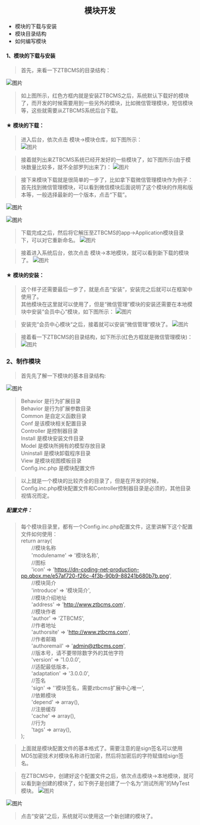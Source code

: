 <center> <h2>模块开发</h2></center>
<ul>
    <li>模块的下载与安装</li>
    <li>模块目录结构</li>
    <li>如何编写模块</li>
</ul>

#### 1、模块的下载与安装

> 首先，来看一下ZTBCMS的目录结构：

![图片](https://dn-coding-net-production-pp.qbox.me/349dfec4-0853-47ec-95be-35f6825ceada.png)

> 如上图所示，红色方框内就是安装ZTBCMS之后，系统默认下载好的模块了，而开发的时候需要用到一些另外的模块，比如微信管理模块，短信模块等，这些就需要从ZTBCMS系统后台下载。</br>
#### ★ 模块的下载：
> 进入后台，依次点击 模块->模块仓库，如下图所示：</br>
![图片](https://dn-coding-net-production-pp.qbox.me/99db96ff-1ae9-4713-a1b8-edab879ac480.png)

> 接着就列出来ZTBCMS系统已经开发好的一些模块了，如下图所示(由于模块数量比较多，就不全部罗列出来了)：
![图片](https://dn-coding-net-production-pp.qbox.me/66b654f2-bdd6-42d9-a7ea-32c5534690cc.png)

> 接下来模块下载就是很简单的一步了，比如拿下载微信管理模块作为例子：</br>
> 首先找到微信管理模块，可以看到微信模块后面说明了这个模块的作用和版本等，一般选择最新的一个版本，点击“下载”。

![图片](https://dn-coding-net-production-pp.qbox.me/88dfc9fe-95b5-4dea-aab4-da567561e4ab.png)

![图片](https://dn-coding-net-production-pp.qbox.me/04ad8af9-0875-49c4-981a-79ac4273d3a5.png)

> 下载完成之后，然后将它解压至ZTBCMS的app->Application模块目录下，可以对它重新命名。
![图片](https://dn-coding-net-production-pp.qbox.me/61fa4476-8674-47f0-b293-0a67e7cf8159.png)

> 接着进入系统后台，依次点击 模块->本地模块，就可以看到新下载的模块了。
![图片](https://dn-coding-net-production-pp.qbox.me/c1b63546-93e4-4e52-8176-fe26c16e30b1.png)

#### ★ 模块的安装：
> 这个样子还需要最后一步了，就是点击“安装”，安装完之后就可以在框架中使用了。 </br>
其他模块在这里就可以使用了，但是“微信管理”模块的安装还需要在本地模块中安装“会员中心“模块，如下图所示：
![图片](https://dn-coding-net-production-pp.qbox.me/568986ad-97bc-4718-a906-866139aa0761.png)

> 安装完“会员中心模块“之后，接着就可以安装”微信管理“模块了。
![图片](https://dn-coding-net-production-pp.qbox.me/b02d74d6-8dbe-416e-832e-49e03666cb38.png)

> 接着看一下ZTBCMS的目录结构，如下所示(红色方框就是微信管理模块)：
![图片](https://dn-coding-net-production-pp.qbox.me/8fc1e459-aa82-47d3-97b9-d49a8f90818f.png)

### 2、制作模块
> 首先先了解一下模块的基本目录结构:

![图片](https://dn-coding-net-production-pp.qbox.me/38beccd2-4c19-4d53-b76e-8e182aed6966.png)

> Behavior 是行为扩展目录 </br>
Behavior 是行为扩展参数目录 </br>
Common 是自定义函数目录 </br>
Conf 是该模块相关配置目录 </br>
Controller 是控制器目录 </br>
Install 是模块安装文件目录 </br>
Model 是模块所拥有的模型存放目录 </br>
Uninstall 是模块卸载程序目录 </br>
View 是模块视图模板目录 </br>
Config.inc.php 是模块配置文件 </br>

> 以上就是一个模块的比较齐全的目录了，但是在开发的时候，Config.inc.php模块配置文件和Controller控制器目录是必须的，其他目录视情况而定。

##### 配置文件：
> 每个模块目录里，都有一个Config.inc.php配置文件，这里讲解下这个配置文件如何使用：</br>
return array( </br>
    &emsp;&emsp;//模块名称 </br>
    &emsp;&emsp;'modulename' => '模块名称', </br>
    &emsp;&emsp;//图标 </br>
    &emsp;&emsp;'icon' => 'https://dn-coding-net-production-pp.qbox.me/e57af720-f26c-4f3b-90b9-88241b680b7b.png', </br>
    &emsp;&emsp;//模块简介 </br>
    &emsp;&emsp;'introduce' => '模块简介', </br>
    &emsp;&emsp;//模块介绍地址 </br>
    &emsp;&emsp;'address' => 'http://www.ztbcms.com', </br>
    &emsp;&emsp;//模块作者 </br>
    &emsp;&emsp;'author' => 'ZTBCMS', </br>
    &emsp;&emsp;//作者地址 </br>
    &emsp;&emsp;'authorsite' => 'http://www.ztbcms.com', </br>
    &emsp;&emsp;//作者邮箱 </br>
    &emsp;&emsp;'authoremail' => 'admin@ztbcms.com', </br>
    &emsp;&emsp;//版本号，请不要带除数字外的其他字符 </br>
    &emsp;&emsp;'version' => '1.0.0.0', </br>
    &emsp;&emsp;//适配最低版本， </br>
    &emsp;&emsp;'adaptation' => '3.0.0.0', </br>
    &emsp;&emsp;//签名 </br>
    &emsp;&emsp;'sign' => ''模块签名，需要ztbcms扩展中心唯一', </br>
    &emsp;&emsp;//依赖模块 </br>
    &emsp;&emsp;'depend' => array(), </br>
    &emsp;&emsp;//注册缓存 </br>
    &emsp;&emsp;'cache' => array(), </br>
    &emsp;&emsp;//行为 </br>
    &emsp;&emsp;'tags' => array(), </br>
);

> 上面就是模块配置文件的基本格式了。需要注意的是sign签名可以使用MD5加密技术对模块名称进行加密，然后将加密后的字符赋值给sign签名。

> 在ZTBCMS中，创建好这个配置文件之后，依次点击模块->本地模块，就可以看到新创建的模块了，如下例子是创建了一个名为“测试所用”的MyTest模块。
![图片](https://dn-coding-net-production-pp.qbox.me/09b3f39e-93f2-4301-b1a6-27fb74eafa42.png)

![图片](https://dn-coding-net-production-pp.qbox.me/79f1ddaa-cfdc-42fc-af94-6c8cd8a3d310.png)

> 点击“安装”之后，系统就可以使用这一个新创建的模块了。

